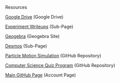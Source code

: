 Resources

[Google Drive](https://drive.google.com/open?id=1vPxJSLNgyoM5InfvzLNtTtdAPl2ZJoiW) (Google Drive)

[Experiment Writeups](https://laurahannah44.github.io/writeups) (Sub-Page)

[Geogebra](https://www.geogebra.org/u/laurahannah44) (Geogebra Site)

[Desmos](https://laurahannah44.github.io/desmos) (Sub-Page)

[Particle Motion Simulation](https://github.com/LauraHannah44/Motion-Simulation) (GitHub Repository)

[Computer Science Quiz Program](https://github.com/LauraHannah44/NEA-quiz-program) (GitHub Repository)

[Main GitHub Page](https://github.com/LauraHannah44) (Account Page)
